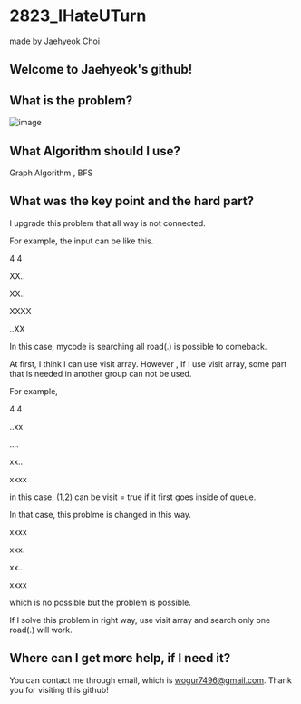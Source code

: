 # 2823_IHateUTurn

made by Jaehyeok Choi

## Welcome to Jaehyeok's github!

## What is the problem?

![image](https://github.com/Choi-JaeHyeok-21500749/2823_IHateUTurn/blob/main/2823_pro.PNG)

## What Algorithm should I use?

Graph Algorithm , BFS

## What was the key point and the hard part?

I upgrade this problem that all way is not connected.

For example, the input can be like this.

4 4

XX..

XX..

XXXX

..XX

In this case, mycode is searching all road(.) is possible to comeback.

At first, I think I can use visit array. However , If I use visit array, some part that is needed in another group can not be used.

For example,

4 4

..xx

....

xx..

xxxx

in this case, (1,2) can be visit = true if it first goes inside of queue.

In that case, this problme is changed in this way.

xxxx

xxx.

xx..

xxxx

which is no possible but the problem is possible.

If I solve this problem in right way, use visit array and search only one road(.) will work.

## Where can I get more help, if I need it?

You can contact me through email, which is wogur7496@gmail.com.
Thank you for visiting this github!
